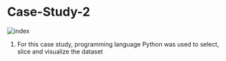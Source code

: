 # Case-Study-2
![index](https://user-images.githubusercontent.com/28758956/139836195-3b4ac0ba-b123-4e61-a74c-f6982eb73987.png)
1. For this case study, programming language Python was used to select, slice and visualize the dataset
